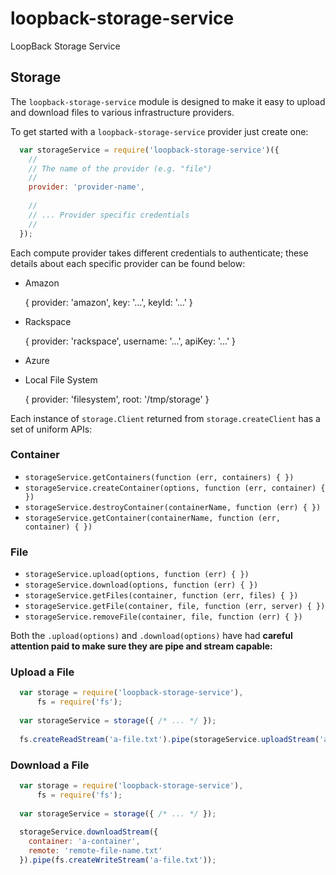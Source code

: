 # loopback-storage-service

LoopBack Storage Service

## Storage

The `loopback-storage-service` module is designed to make it easy to upload and download files to various infrastructure providers.

To get started with a `loopback-storage-service` provider just create one:

``` js
  var storageService = require('loopback-storage-service')({
    //
    // The name of the provider (e.g. "file")
    //
    provider: 'provider-name',
  
    //
    // ... Provider specific credentials
    //
  });
```

Each compute provider takes different credentials to authenticate; these details about each specific provider can be found below:

* Amazon


    {
        provider: 'amazon',
        key: '...',
        keyId: '...'
    }

* Rackspace


    {
        provider: 'rackspace',
        username: '...',
        apiKey: '...'
    }

* Azure

* Local File System


    {
        provider: 'filesystem',
        root: '/tmp/storage'
    }

Each instance of `storage.Client` returned from `storage.createClient` has a set of uniform APIs:

### Container
* `storageService.getContainers(function (err, containers) { })`
* `storageService.createContainer(options, function (err, container) { })`
* `storageService.destroyContainer(containerName, function (err) { })`
* `storageService.getContainer(containerName, function (err, container) { })`

### File
* `storageService.upload(options, function (err) { })`
* `storageService.download(options, function (err) { })`
* `storageService.getFiles(container, function (err, files) { })`
* `storageService.getFile(container, file, function (err, server) { })`
* `storageService.removeFile(container, file, function (err) { })`

Both the `.upload(options)` and `.download(options)` have had **careful attention paid to make sure they are pipe and stream capable:**

### Upload a File
``` js
  var storage = require('loopback-storage-service'),
      fs = require('fs');
  
  var storageService = storage({ /* ... */ });
  
  fs.createReadStream('a-file.txt').pipe(storageService.uploadStream('a-container','remote-file-name.txt'));
```

### Download a File
``` js
  var storage = require('loopback-storage-service'),
      fs = require('fs');
  
  var storageService = storage({ /* ... */ });
  
  storageService.downloadStream({
    container: 'a-container',
    remote: 'remote-file-name.txt'
  }).pipe(fs.createWriteStream('a-file.txt'));
```

